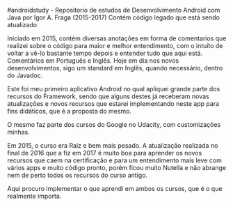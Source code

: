 #androidstudy - Repositorio de estudos de Desenvolvimento Android com Java por Igor A. Fraga (2015-2017)
Contém código legado que está sendo atualizado

Iniciado em 2015, contém diversas anotações em forma de comentarios que realizei sobre o código para maior e melhor
entendimento, com o intuíto de voltar a vê-lo bastante tempo depois e entender tudo que aqui está. Comentários em 
Português e Inglês. Hoje em dia nos novos desenvolvimentos, sigo um standard em Inglês, quando necessário, dentro 
do Javadoc. 

Este foi meu primeiro aplicativo Android no qual apliquei grande parte dos recursos do Framework,
sendo que alguns destes já receberam novas atualizações e novos recursos que estarei implementando
neste app para fins didáticos, que é a proposta do mesmo.

O mesmo faz parte dos cursos do Google no Udacity, com customizações minhas.

Em 2015, o curso era Raíz e bem mais pesado. A atualização realizada no final de 2016 que a fiz em 2017 
é muito boa para aprender os novos recursos que caem na certificação e para um entendimento mais leve com vários
apps e muito código pronto, porém ficou muito Nutella e não abrange nem de perto todos os recursos
do curso antigo. 

Aqui procuro implementar o que aprendi em ambos os cursos, que é o que realmente importa.